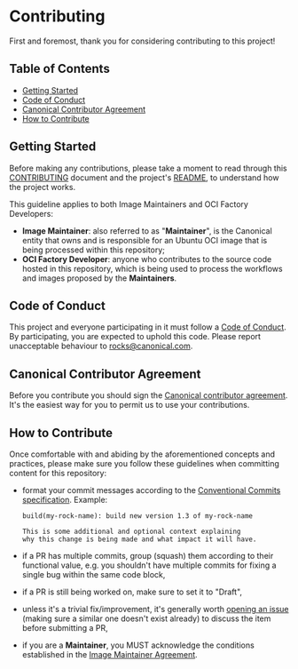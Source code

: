 # Contributing

First and foremost, thank you for considering contributing to this project!

## Table of Contents

- [Getting Started](#getting-started)
- [Code of Conduct](#code-of-conduct)
- [Canonical Contributor Agreement](#canonical-contributor-agreement)
- [How to Contribute](#how-to-contribute)

## Getting Started

Before making any contributions, please take a moment to read through this
[CONTRIBUTING](/CONTRIBUTING.md) document and the project's
[README](/README.md), to understand how the project works.

This guideline applies to both Image Maintainers and OCI Factory Developers:

- **Image Maintainer**: also referred to as "**Maintainer**", is the Canonical
entity that owns and is responsible for an Ubuntu OCI image that is being
processed within this repository;
- **OCI Factory Developer**: anyone who contributes to the source code hosted
in this repository, which is being used to process the workflows and images
proposed by the **Maintainers**.

## Code of Conduct

This project and everyone participating in it must
follow a [Code of Conduct](/CODE_OF_CONDUCT.md).
By participating, you are expected to uphold this code. Please report unacceptable behaviour to <rocks@canonical.com>.

## Canonical Contributor Agreement

Before you contribute you should sign the
[Canonical contributor agreement](https://ubuntu.com/legal/contributors).
It's the easiest way for you to permit us to use your contributions.

## How to Contribute

Once comfortable with and abiding by the aforementioned concepts and practices,
please make sure you follow these guidelines when committing content for this
repository:

- format your commit messages according to the [Conventional Commits
specification](https://www.conventionalcommits.org/en/v1.0.0/). Example:

  ```console
  build(my-rock-name): build new version 1.3 of my-rock-name

  This is some additional and optional context explaining
  why this change is being made and what impact it will have. 
  ```

- if a PR has multiple commits, group (squash) them according to their
functional value, e.g. you shouldn't have multiple commits for fixing a single
bug within the same code block,
- if a PR is still being worked on, make sure to set it to "Draft",
- unless it's a trivial fix/improvement, it's generally worth [opening an
issue](https://github.com/canonical/oci-factory/issues) (making sure a similar
one doesn't exist already) to discuss the item before submitting a PR,
- if you are a **Maintainer**, you MUST acknowledge the conditions established
in the [Image Maintainer Agreement](/IMAGE_MAINTAINER_AGREEMENT.md).
